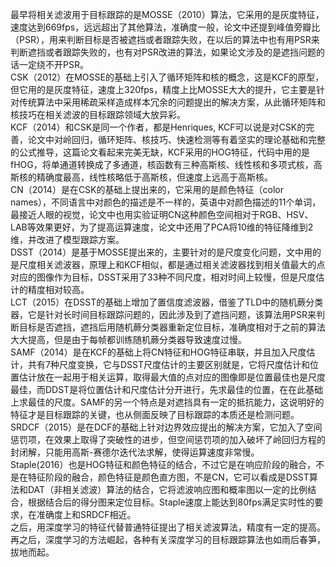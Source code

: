 最早将相关滤波用于目标跟踪的是MOSSE（2010）算法，它采用的是灰度特征，速度达到669fps，远远超出了其他算法，准确度一般，论文中还提到峰值旁瓣比（PSR），用来判断目标是否被遮挡或者跟踪失败，在以后的算法中也有用PSR来判断遮挡或者跟踪失败的，也有对PSR改进的算法，如果论文涉及的是遮挡问题的话一定绕不开PSR。  
CSK（2012）在MOSSE的基础上引入了循环矩阵和核的概念，这是KCF的原型，但它用的是灰度特征，速度上320fps，精度上比MOSSE大大的提升，它主要是针对传统算法中采用稀疏采样造成样本冗余的问题提出的解决方案，从此循环矩阵和核技巧在相关滤波的目标跟踪领域大放异彩。  
KCF（2014）和CSK是同一个作者，都是Henriques, KCF可以说是对CSK的完善，论文中对岭回归，循环矩阵、核技巧、快速检测等有着坚实的理论基础和完整的公式推导，这篇论文看起来完美无缺，KCF采用的HOG特征，代码中用的是fHOG，将单通道转换成了多通道，核函数有三种高斯核、线性核和多项式核，高斯核的精确度最高，线性核略低于高斯核，但速度上远高于高斯核。  
CN（2014）是在CSK的基础上提出来的，它采用的是颜色特征（color names），不同语言中对颜色的描述是不一样的，英语中对颜色描述的11个单词，最接近人眼的视觉，论文中也用实验证明CN这种颜色空间相对于RGB、HSV、LAB等效果更好，为了提高运算速度，论文中还用了PCA将10维的特征降维到2维，并改进了模型跟踪方案。  
DSST（2014）是基于MOSSE提出来的，主要针对的是尺度变化问题，文中用的是尺度相关滤波器，原理上和KCF相似，都是通过相关滤波器找到相关值最大的点对应的图像作为目标，DSST采用了33种不同尺度，相对时间上较慢，但是尺度估计的精度相对较高。  
LCT（2015）在DSST的基础上增加了置信度滤波器，借鉴了TLD中的随机蕨分类器，它是针对长时间目标跟踪问题的，因此涉及到了遮挡问题，该算法用PSR来判断目标是否遮挡，遮挡后用随机蕨分类器重新定位目标，准确度相对于之前的算法大大提高，但是由于每帧都训练随机蕨分类器导致速度过慢。  
SAMF（2014）是在KCF的基础上将CN特征和HOG特征串联，并且加入尺度估计，共有7种尺度变换，它与DSST尺度估计的主要区别就是，它将尺度估计和位置估计放在一起用于相关运算，取得最大值的点对应的图像即是位置最佳也是尺度最佳，而DDST是将位置估计和尺度估计分开进行，先求最佳的位置，在在此基础上求最佳的尺度。SAMF的另一个特点是对遮挡具有一定的抵抗能力，这说明好的特征才是目标跟踪的关键，也从侧面反映了目标跟踪的本质还是检测问题。  
SRDCF（2015）是在DCF的基础上针对边界效应提出的解决方案，它加入了空间惩罚项，在效果上取得了突破性的进步，但空间惩罚项的加入破坏了岭回归方程的封闭解，只能用高斯-赛德尔迭代法求解，使得运算速度非常慢。  
Staple(2016）也是HOG特征和颜色特征的结合，不过它是在响应阶段的融合，不是在特征阶段的融合，颜色特征是颜色直方图，不是CN，它可以看成是DSST算法和DAT（非相关滤波）算法的结合，它将滤波响应图和概率图以一定的比例结合，根据结合后的得分图来定位目标。Staple速度上能达到80fps满足实时性的要求，在准确度上和SRDCF相近。  
之后，用深度学习的特征代替普通特征提出了相关滤波算法，精度有一定的提高。  
再之后，深度学习的方法崛起，各种有关深度学习的目标跟踪算法也如雨后春笋，拔地而起。  
